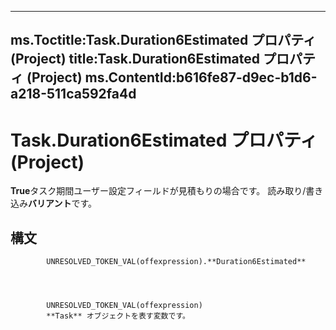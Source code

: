 

---
ms.Toctitle:Task.Duration6Estimated プロパティ (Project)
title:Task.Duration6Estimated プロパティ (Project)
ms.ContentId:b616fe87-d9ec-b1d6-a218-511ca592fa4d
---
# Task.Duration6Estimated プロパティ (Project)




**True**タスク期間ユーザー設定フィールドが見積もりの場合です。 読み取り/書き込み**バリアント**です。

## 構文

            UNRESOLVED_TOKEN_VAL(offexpression).**Duration6Estimated**




            UNRESOLVED_TOKEN_VAL(offexpression)
            **Task** オブジェクトを表す変数です。





